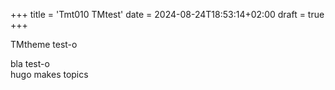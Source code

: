 +++
title = 'Tmt010 TMtest'
date = 2024-08-24T18:53:14+02:00
draft = true
+++

TMtheme test-o  

bla test-o  
hugo makes topics  
